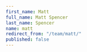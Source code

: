 ```yaml
---
first_name: Matt
full_name: Matt Spencer
last_name: Spencer
name: matt
redirect_from: "/team/matt/"
published: false
---
```


